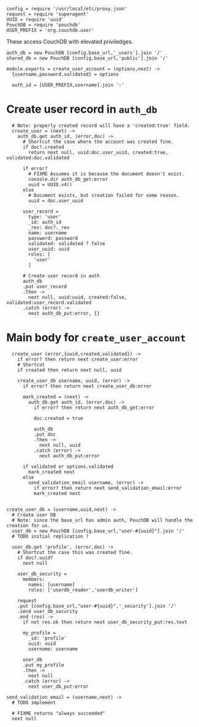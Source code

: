     config = require '/usr/local/etc/proxy.json'
    request = require 'superagent'
    UUID = require 'uuid'
    PouchDB = require 'pouchdb'
    USER_PREFIX = 'org.couchdb.user'

These access CouchDB with elevated priviledges.

    auth_db = new PouchDB [config.base_url,'_users'].join '/'
    shared_db = new PouchDB [config.base_url,'public'].join '/'

    module.exports = create_user_account = (options,next) ->
      {username,password,validated} = options

      auth_id = [USER_PREFIX,username].join ':'

Create user record in `auth_db`
===============================

      # Note: properly created record will have a 'created:true' field.
      create_user = (next) ->
        auth_db.get auth_id, (error,doc) ->
          # Shortcut the case where the account was created fine.
          if doc?.created
            return next null, uuid:doc.user_uuid, created:true, validated:doc.validated

          if error?
            # FIXME Assumes it is because the document doesn't exist.
            console.dir auth_db_get:error
            uuid = UUID.v4()
          else
            # Document exists, but creation failed for some reason.
            uuid = doc.user_uuid

          user_record =
            type: 'user'
            _id: auth_id
            _rev: doc?._rev
            name: username
            password: password
            validated: validated ? false
            user_uuid: uuid
            roles: [
              'user'
            ]

          # Create user record in auth
          auth_db
          .put user_record
          .then ->
            next null, uuid:uuid, created:false, validated:user_record.validated
          .catch (error) ->
            next auth_db_put:error, {}

Main body for `create_user_account`
===================================

      create_user (error,{uuid,created,validated}) ->
        if error? then return next create_user:error
        # Shortcut
        if created then return next null, uuid

        create_user_db username, uuid, (error) ->
          if error? then return next create_user_db:error

          mark_created = (next) ->
            auth_db.get auth_id, (error,doc) ->
              if error? then return next auth_db_get:error

              doc.created = true

              auth_db
              .put doc
              .then ->
                next null, uuid
              .catch (error) ->
                next auth_db_put:error

          if validated or options.validated
            mark_created next
          else
            send_validation_email username, (error) ->
              if error? then return next send_validation_email:error
              mark_created next


    create_user_db = (username,uuid,next) ->
      # Create user DB
      # Note: since the base_url has admin auth, PouchDB will handle the creation for us.
      user_db = new PouchDB [config.base_url,"user-#{uuid}"].join '/'
      # TODO initial replication ?

      user_db.get 'profile', (error,doc) ->
        # Shortcut the case this was created fine.
        if doc?.uuid?
          next null

        user_db_security =
          members:
            names: [username]
            roles: ['userdb_reader','userdb_writer']

        request
        .put [config.base_url,"user-#{uuid}",'_security'].join '/'
        .send user_db_security
        .end (res) ->
          if not res.ok then return next user_db_security_put:res.text

          my_profile =
            _id: 'profile'
            uuid: uuid
            username: username

          user_db
          .put my_profile
          .then ->
            next null
          .catch (error) ->
            next user_db_put:error

    send_validation_email = (username,next) ->
      # TODO implement

      # FIXME returns "always succeeded"
      next null

